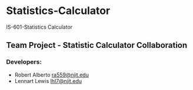 # Statistics-Calculator

IS-601-Statistics Calculator 

## Team Project - Statistic Calculator Collaboration

### Developers:
- Robert Alberto ra559@njit.edu
- Lennart Lewis lhl7@njit.edu
